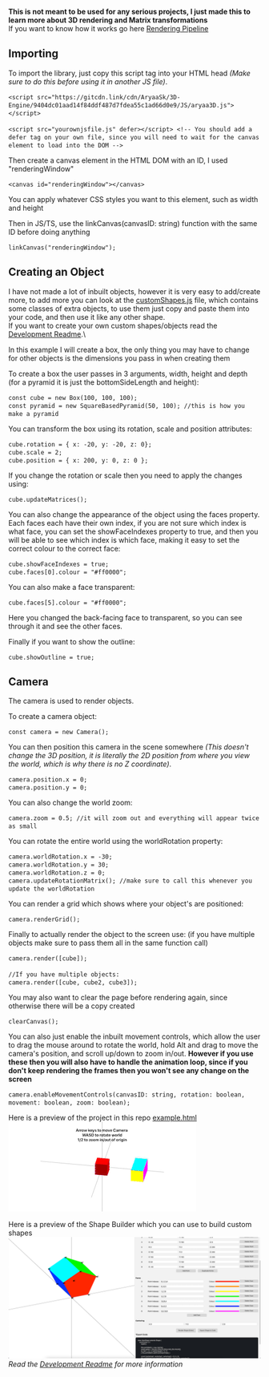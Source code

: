 **This is not meant to be used for any serious projects, I just made this to learn more about 3D rendering and Matrix transformations**\
If you want to know how it works go here [Rendering Pipeline](Research/Pipeline.md)

## Importing
To import the library, just copy this script tag into your HTML head *(Make sure to do this before using it in another JS file)*.
```
<script src="https://gitcdn.link/cdn/AryaaSk/3D-Engine/9404dc01aad14f84ddf487d7fdea55c1ad66d0e9/JS/aryaa3D.js"></script>

<script src="yourownjsfile.js" defer></script> <!-- You should add a defer tag on your own file, since you will need to wait for the canvas element to load into the DOM -->
```

Then create a canvas element in the HTML DOM with an ID, I used "renderingWindow"
```
<canvas id="renderingWindow"></canvas>
```
You can apply whatever CSS styles you want to this element, such as width and height

Then in JS/TS, use the linkCanvas(canvasID: string) function with the same ID before doing anything
```
linkCanvas("renderingWindow");
```

## Creating an Object
I have not made a lot of inbuilt objects, however it is very easy to add/create more, to add more you can look at the [customShapes.js](customShapes.js) file, which contains some classes of extra objects, to use them just copy and paste them into your code, and then use it like any other shape.\
If you want to create your own custom shapes/objects read the [Development Readme](DevelopmentREADME.md).\

In this example I will create a box, the only thing you may have to change for other objects is the dimensions you pass in when creating them

To create a box the user passes in 3 arguments, width, height and depth (for a pyramid it is just the bottomSideLength and height):
```
const cube = new Box(100, 100, 100);
const pyramid = new SquareBasedPyramid(50, 100); //this is how you make a pyramid
```

You can transform the box using its rotation, scale and position attributes:
```
cube.rotation = { x: -20, y: -20, z: 0};
cube.scale = 2;
cube.position = { x: 200, y: 0, z: 0 };
```

If you change the rotation or scale then you need to apply the changes using:
```
cube.updateMatrices();
```

You can also change the appearance of the object using the faces property. Each faces each have their own index, if you are not sure which index is what face, you can set the showFaceIndexes property to true, and then you will be able to see which index is which face, making it easy to set the correct colour to the correct face:
```
cube.showFaceIndexes = true;
cube.faces[0].colour = "#ff0000";
```

You can also make a face transparent:
```
cube.faces[5].colour = "#ff0000";
```
Here you changed the back-facing face to transparent, so you can see through it and see the other faces.

Finally if you want to show the outline:
```
cube.showOutline = true;
```

## Camera
The camera is used to render objects.
 
To create a camera object:
```
const camera = new Camera();
```

You can then position this camera in the scene somewhere *(This doesn't change the 3D position, it is literally the 2D position from where you view the world, which is why there is no Z coordinate)*.
```
camera.position.x = 0;
camera.position.y = 0;
```

You can also change the world zoom:
```
camera.zoom = 0.5; //it will zoom out and everything will appear twice as small
```

You can rotate the entire world using the worldRotation property:
```
camera.worldRotation.x = -30;
camera.worldRotation.y = 30;
camera.worldRotation.z = 0;
camera.updateRotationMatrix(); //make sure to call this whenever you update the worldRotation
```

You can render a grid which shows where your object's are positioned:
```
camera.renderGrid();
```

Finally to actually render the object to the screen use: (if you have multiple objects make sure to pass them all in the same function call)
```
camera.render([cube]);

//If you have multiple objects:
camera.render([cube, cube2, cube3]);
```

You may also want to clear the page before rendering again, since otherwise there will be a copy created
```
clearCanvas();
```

You can also just enable the inbuilt movement controls, which allow the user to drag the mouse around to rotate the world, hold Alt and drag to move the camera's position, and scroll up/down to zoom in/out. **However if you use these then you will also have to handle the animation loop, since if you don't keep rendering the frames then you won't see any change on the screen**
```
camera.enableMovementControls(canvasID: string, rotation: boolean, movement: boolean, zoom: boolean);
```

Here is a preview of the project in this repo [example.html](https://aryaask.github.io/3D-Engine/example.html)\
![Preview Gif](https://github.com/AryaaSk/3D-Engine/blob/master/Previews/3DEngineDemo.gif?raw=true)

Here is a preview of the Shape Builder which you can use to build custom shapes\
![Shape Builder Preview](https://github.com/AryaaSk/3D-Engine/blob/master/Previews/ShapeBuilderPreview2.png?raw=true)\
*Read the [Development Readme](DevelopmentREADME.md) for more information*